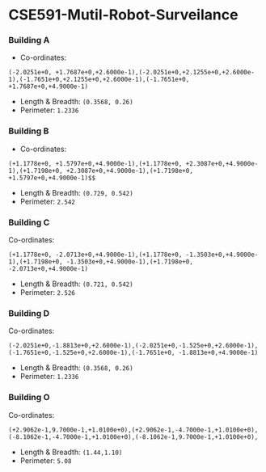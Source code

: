 # CSE591-Mutil-Robot-Surveilance

### Building A

+ Co-ordinates:
```
(-2.0251e+0, +1.7687e+0,+2.6000e-1),(-2.0251e+0,+2.1255e+0,+2.6000e-1),(-1.7651e+0,+2.1255e+0,+2.6000e-1),(-1.7651e+0, +1.7687e+0,+4.9000e-1)
```
+ Length & Breadth: `(0.3568, 0.26)`
+ Perimeter: `1.2336`

### Building B

+ Co-ordinates:
```
(+1.1778e+0, +1.5797e+0,+4.9000e-1),(+1.1778e+0, +2.3087e+0,+4.9000e-1),(+1.7198e+0, +2.3087e+0,+4.9000e-1),(+1.7198e+0, +1.5797e+0,+4.9000e-1)$$
```
+ Length & Breadth: `(0.729, 0.542)` 
+ Perimeter: `2.542`

### Building C

Co-ordinates:
```
(+1.1778e+0, -2.0713e+0,+4.9000e-1),(+1.1778e+0, -1.3503e+0,+4.9000e-1),(+1.7198e+0, -1.3503e+0,+4.9000e-1),(+1.7198e+0, -2.0713e+0,+4.9000e-1)
```
+ Length & Breadth: `(0.721, 0.542)`
+ Perimeter: `2.526`

### Building D

Co-ordinates:
```
(-2.0251e+0,-1.8813e+0,+2.6000e-1),(-2.0251e+0,-1.525e+0,+2.6000e-1),(-1.7651e+0,-1.525e+0,+2.6000e-1),(-1.7651e+0, -1.8813e+0,+4.9000e-1)
```
+ Length & Breadth: `(0.3568, 0.26)`
+ Perimeter: `1.2336`

### Building O

Co-ordinates:
```
(+2.9062e-1,9.7000e-1,+1.0100e+0),(+2.9062e-1,-4.7000e-1,+1.0100e+0),(-8.1062e-1,-4.7000e-1,+1.0100e+0),(-8.1062e-1,9.7000e-1,+1.0100e+0),
```
+ Length & Breadth: `(1.44,1.10)`
+ Perimeter: `5.08`
